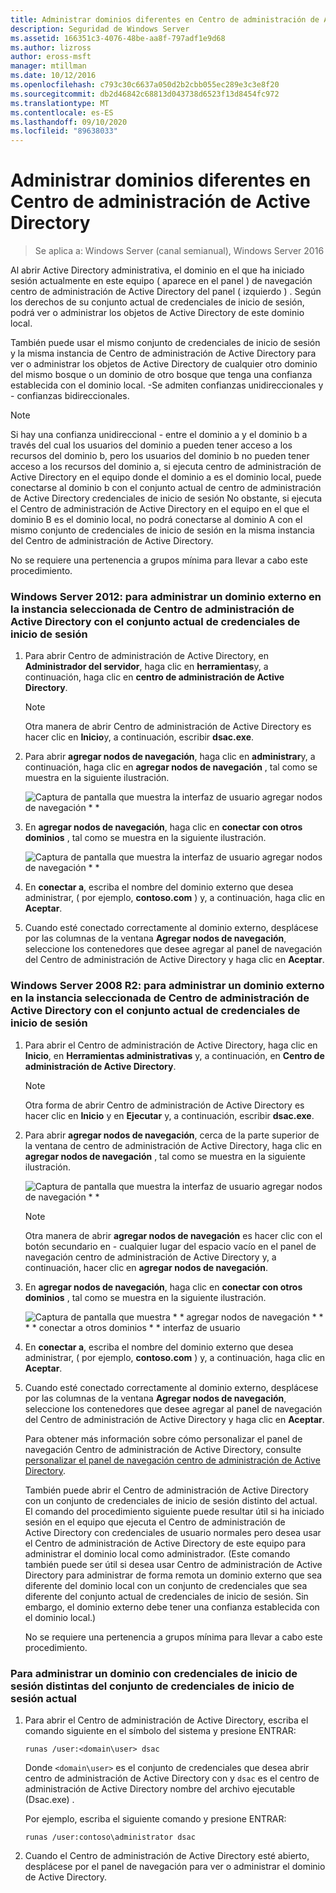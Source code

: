 ```yaml
---
title: Administrar dominios diferentes en Centro de administración de Active Directory
description: Seguridad de Windows Server
ms.assetid: 166351c3-4076-48be-aa8f-797adf1e9d68
ms.author: lizross
author: eross-msft
manager: mtillman
ms.date: 10/12/2016
ms.openlocfilehash: c793c30c6637a050d2b2cbb055ec289e3c3e8f20
ms.sourcegitcommit: db2d46842c68813d043738d6523f13d8454fc972
ms.translationtype: MT
ms.contentlocale: es-ES
ms.lasthandoff: 09/10/2020
ms.locfileid: "89638033"
---
```

# <a name="manage-different-domains-in-active-directory-administrative-center"></a>Administrar dominios diferentes en Centro de administración de Active Directory

>Se aplica a: Windows Server (canal semianual), Windows Server 2016

  Al abrir Active Directory administrativa, el dominio en el que ha iniciado sesión actualmente en este equipo \( aparece en el panel \) de navegación centro de administración de Active Directory del panel \( izquierdo \) . Según los derechos de su conjunto actual de credenciales de inicio de sesión, podrá ver o administrar los objetos de Active Directory de este dominio local.

 También puede usar el mismo conjunto de credenciales de inicio de sesión y la misma instancia de Centro de administración de Active Directory para ver o administrar los objetos de Active Directory de cualquier otro dominio del mismo bosque o un dominio de otro bosque que tenga una confianza establecida con el dominio local. \-Se admiten confianzas unidireccionales y \- confianzas bidireccionales.

> [!NOTE]
>  Si hay una confianza unidireccional \- entre el dominio a y el dominio b a través del cual los usuarios del dominio a pueden tener acceso a los recursos del dominio b, pero los usuarios del dominio b no pueden tener acceso a los recursos del dominio a, si ejecuta centro de administración de Active Directory en el equipo donde el dominio a es el dominio local, puede conectarse al dominio b con el conjunto actual de centro de administración de Active Directory credenciales de inicio de sesión No obstante, si ejecuta el Centro de administración de Active Directory en el equipo en el que el dominio B es el dominio local, no podrá conectarse al dominio A con el mismo conjunto de credenciales de inicio de sesión en la misma instancia del Centro de administración de Active Directory.

 No se requiere una pertenencia a grupos mínima para llevar a cabo este procedimiento.

### <a name="windows-server-2012-to-manage-a-foreign-domain-in-the-selected-instance-of-active-directory-administrative-center-using-the-current-set-of-logon-credentials"></a>Windows Server 2012: para administrar un dominio externo en la instancia seleccionada de Centro de administración de Active Directory con el conjunto actual de credenciales de inicio de sesión

1.  Para abrir Centro de administración de Active Directory, en **Administrador del servidor**, haga clic en **herramientas**y, a continuación, haga clic en **centro de administración de Active Directory**.

    > [!NOTE]
    >  Otra manera de abrir Centro de administración de Active Directory es hacer clic en **Inicio**y, a continuación, escribir **dsac.exe**.

2.  Para abrir **agregar nodos de navegación**, haga clic en **administrar**y, a continuación, haga clic en **agregar nodos de navegación** , tal como se muestra en la siguiente ilustración.

     ![Captura de pantalla que muestra la interfaz de usuario agregar nodos de navegación * *](media/ADDS_ADACAddNavNode.gif)

3.  En **agregar nodos de navegación**, haga clic en **conectar con otros dominios** , tal como se muestra en la siguiente ilustración.

     ![Captura de pantalla que muestra la interfaz de usuario agregar nodos de navegación * *](media/ADDS_ADACConnectToDomain.gif)

4.  En **conectar a**, escriba el nombre del dominio externo que desea administrar, \( por ejemplo, **contoso.com** \) y, a continuación, haga clic en **Aceptar**.

5.  Cuando esté conectado correctamente al dominio externo, desplácese por las columnas de la ventana **Agregar nodos de navegación**, seleccione los contenedores que desee agregar al panel de navegación del Centro de administración de Active Directory y haga clic en **Aceptar**.

### <a name="windows-server-2008-r2-to-manage-a-foreign-domain-in-the-selected-instance-of-active-directory-administrative-center-using-the-current-set-of-logon-credentials"></a>Windows Server 2008 R2: para administrar un dominio externo en la instancia seleccionada de Centro de administración de Active Directory con el conjunto actual de credenciales de inicio de sesión

1. Para abrir el Centro de administración de Active Directory, haga clic en **Inicio**, en **Herramientas administrativas** y, a continuación, en **Centro de administración de Active Directory**.

   > [!NOTE]
   >  Otra forma de abrir Centro de administración de Active Directory es hacer clic en **Inicio** y en **Ejecutar** y, a continuación, escribir **dsac.exe**.

2. Para abrir **agregar nodos de navegación**, cerca de la parte superior de la ventana de centro de administración de Active Directory, haga clic en **agregar nodos de navegación** , tal como se muestra en la siguiente ilustración.

    ![Captura de pantalla que muestra la interfaz de usuario agregar nodos de navegación * *](media/click_add_nav_nodes.gif)

   > [!NOTE]
   >  Otra manera de abrir **agregar nodos de navegación** es hacer clic con el botón secundario en \- cualquier lugar del espacio vacío en el panel de navegación centro de administración de Active Directory y, a continuación, hacer clic en **agregar nodos de navegación**.

3. En **agregar nodos de navegación**, haga clic en **conectar con otros dominios** , tal como se muestra en la siguiente ilustración.

    ![Captura de pantalla que muestra * * agregar nodos de navegación * * * * conectar a otros dominios * * interfaz de usuario](media/add_nav_nodes.gif)

4. En **conectar a**, escriba el nombre del dominio externo que desea administrar, \( por ejemplo, **contoso.com** \) y, a continuación, haga clic en **Aceptar**.

5. Cuando esté conectado correctamente al dominio externo, desplácese por las columnas de la ventana **Agregar nodos de navegación**, seleccione los contenedores que desee agregar al panel de navegación del Centro de administración de Active Directory y haga clic en **Aceptar**.

   Para obtener más información sobre cómo personalizar el panel de navegación Centro de administración de Active Directory, consulte [personalizar el panel de navegación centro de administración de Active Directory](customize-the-active-directory-administrative-center-navigation-pane.md).

   También puede abrir el Centro de administración de Active Directory con un conjunto de credenciales de inicio de sesión distinto del actual. El comando del procedimiento siguiente puede resultar útil si ha iniciado sesión en el equipo que ejecuta el Centro de administración de Active Directory con credenciales de usuario normales pero desea usar el Centro de administración de Active Directory de este equipo para administrar el dominio local como administrador. \(Este comando también puede ser útil si desea usar Centro de administración de Active Directory para administrar de forma remota un dominio externo que sea diferente del dominio local con un conjunto de credenciales que sea diferente del conjunto actual de credenciales de inicio de sesión. Sin embargo, el dominio externo debe tener una confianza establecida con el dominio local.\)

   No se requiere una pertenencia a grupos mínima para llevar a cabo este procedimiento.

### <a name="to-manage-a-domain-using-logon-credentials-that-are-different-from-the-current-set-of-logon-credentials"></a>Para administrar un dominio con credenciales de inicio de sesión distintas del conjunto de credenciales de inicio de sesión actual

1.  Para abrir el Centro de administración de Active Directory, escriba el comando siguiente en el símbolo del sistema y presione ENTRAR:

     `runas /user:<domain\user> dsac`

     Donde `<domain\user>` es el conjunto de credenciales que desea abrir centro de administración de Active Directory con y `dsac` es el centro de administración de Active Directory nombre del archivo ejecutable \(Dsac.exe\) .

     Por ejemplo, escriba el siguiente comando y presione ENTRAR:

     `runas /user:contoso\administrator dsac`

2.  Cuando el Centro de administración de Active Directory esté abierto, desplácese por el panel de navegación para ver o administrar el dominio de Active Directory.



